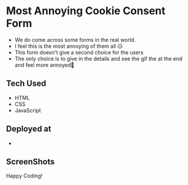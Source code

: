 # Most Annoying Cookie Consent Form

- We do come across some forms in the real world.
- I feel this is the most annoying of them all 😑
- This form doesn't give a second choice for the users
- The only choice is to give in the details and see the gif the at the end and feel more annoyed👿

## Tech Used

- HTML
- CSS
- JavaScript

## Deployed at

- 

## ScreenShots



Happy Coding!
